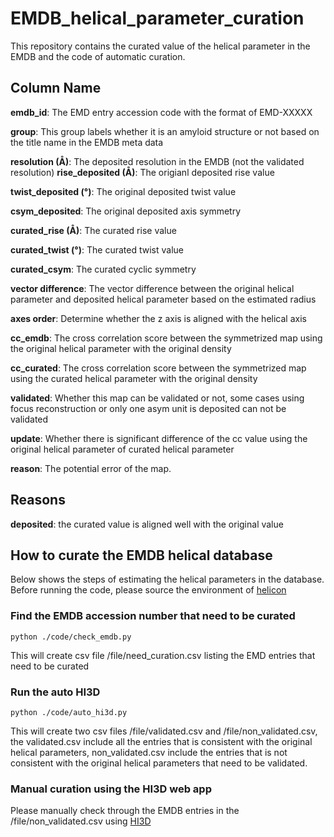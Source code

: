# EMDB_helical_parameter_curation

This repository contains the curated value of the helical parameter in the EMDB and the code of automatic curation. 

## Column Name

**emdb_id**: The EMD entry accession code with the format of EMD-XXXXX

**group**: This group labels whether it is an amyloid structure or not based on the title name in the EMDB meta data

**resolution (Å)**: The deposited resolution in the EMDB (not the validated resolution)
**rise_deposited (Å)**: The origianl deposited rise value

**twist_deposited (°)**: The original deposited twist value

**csym_deposited**: The original deposited axis symmetry

**curated_rise (Å)**: The curated rise value

**curated_twist (°)**: The curated twist value

**curated_csym**: The curated cyclic symmetry

**vector difference**: The vector difference between the original helical parameter and deposited helical parameter based on the estimated radius

**axes order**: Determine whether the z axis is aligned with the helical axis

**cc_emdb**: The cross correlation score between the symmetrized map using the original helical parameter with the original density

**cc_curated**: The cross correlation score between the symmetrized map using the curated helical parameter with the original density

**validated**: Whether this map can be validated or not, some cases using focus reconstruction or only one asym unit is deposited can not be validated

**update**: Whether there is significant difference of the cc value using the original helical parameter of curated helical parameter

**reason**: The potential error of the map.

## Reasons

**deposited**: the curated value is aligned well with the original value

## How to curate the EMDB helical database

Below shows the steps of estimating the helical parameters in the database. Before running the code, please source the environment of [helicon](https://github.com/jianglab/helicon)

### Find the EMDB accession number that need to be curated

```
python ./code/check_emdb.py
```

This will create csv file /file/need_curation.csv listing the EMD entries that need to be curated

### Run the auto HI3D

```
python ./code/auto_hi3d.py
```

This will create two csv files /file/validated.csv and /file/non_validated.csv, the validated.csv include all the entries that is consistent with the original helical parameters, non_validated.csv include the entries that is not consistent with the original helical parameters that need to be validated. 

### Manual curation using the HI3D web app

Please manually check through the EMDB entries in the /file/non_validated.csv using [HI3D](https://jiang.bio.purdue.edu/hi3d/)
